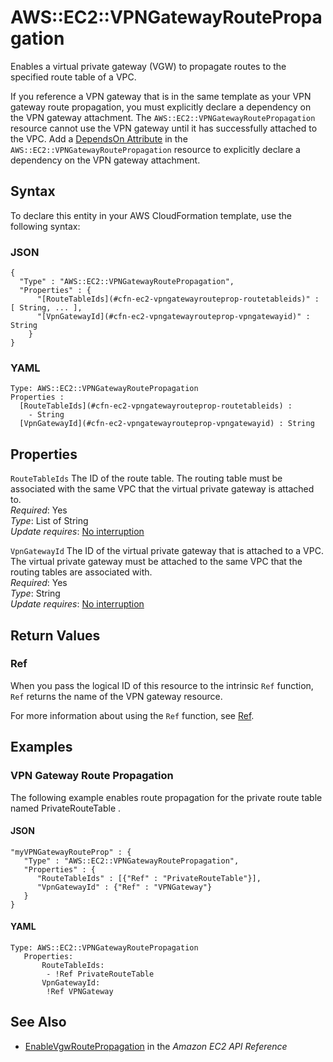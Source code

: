# AWS::EC2::VPNGatewayRoutePropagation<a name="aws-resource-ec2-vpn-gatewayrouteprop"></a>

Enables a virtual private gateway \(VGW\) to propagate routes to the specified route table of a VPC\.

If you reference a VPN gateway that is in the same template as your VPN gateway route propagation, you must explicitly declare a dependency on the VPN gateway attachment\. The `AWS::EC2::VPNGatewayRoutePropagation` resource cannot use the VPN gateway until it has successfully attached to the VPC\. Add a [ DependsOn Attribute](https://docs.aws.amazon.com/AWSCloudFormation/latest/UserGuide/aws-attribute-dependson.html) in the `AWS::EC2::VPNGatewayRoutePropagation` resource to explicitly declare a dependency on the VPN gateway attachment\.

## Syntax<a name="aws-resource-ec2-vpn-gatewayrouteprop-syntax"></a>

To declare this entity in your AWS CloudFormation template, use the following syntax:

### JSON<a name="aws-resource-ec2-vpn-gatewayrouteprop-syntax.json"></a>

```
{
  "Type" : "AWS::EC2::VPNGatewayRoutePropagation",
  "Properties" : {
      "[RouteTableIds](#cfn-ec2-vpngatewayrouteprop-routetableids)" : [ String, ... ],
      "[VpnGatewayId](#cfn-ec2-vpngatewayrouteprop-vpngatewayid)" : String
    }
}
```

### YAML<a name="aws-resource-ec2-vpn-gatewayrouteprop-syntax.yaml"></a>

```
Type: AWS::EC2::VPNGatewayRoutePropagation
Properties : 
﻿  [RouteTableIds](#cfn-ec2-vpngatewayrouteprop-routetableids) : 
    - String
﻿  [VpnGatewayId](#cfn-ec2-vpngatewayrouteprop-vpngatewayid) : String
```

## Properties<a name="aws-resource-ec2-vpn-gatewayrouteprop-properties"></a>

`RouteTableIds`  <a name="cfn-ec2-vpngatewayrouteprop-routetableids"></a>
The ID of the route table\. The routing table must be associated with the same VPC that the virtual private gateway is attached to\.   
*Required*: Yes  
*Type*: List of String  
*Update requires*: [No interruption](https://docs.aws.amazon.com/AWSCloudFormation/latest/UserGuide/using-cfn-updating-stacks-update-behaviors.html#update-no-interrupt)

`VpnGatewayId`  <a name="cfn-ec2-vpngatewayrouteprop-vpngatewayid"></a>
The ID of the virtual private gateway that is attached to a VPC\. The virtual private gateway must be attached to the same VPC that the routing tables are associated with\.   
*Required*: Yes  
*Type*: String  
*Update requires*: [No interruption](https://docs.aws.amazon.com/AWSCloudFormation/latest/UserGuide/using-cfn-updating-stacks-update-behaviors.html#update-no-interrupt)

## Return Values<a name="aws-resource-ec2-vpn-gatewayrouteprop-return-values"></a>

### Ref<a name="aws-resource-ec2-vpn-gatewayrouteprop-return-values-ref"></a>

When you pass the logical ID of this resource to the intrinsic `Ref` function, `Ref` returns the name of the VPN gateway resource\.

For more information about using the `Ref` function, see [Ref](https://docs.aws.amazon.com/AWSCloudFormation/latest/UserGuide/intrinsic-function-reference-ref.html)\.

## Examples<a name="aws-resource-ec2-vpn-gatewayrouteprop--examples"></a>

### VPN Gateway Route Propagation<a name="aws-resource-ec2-vpn-gatewayrouteprop--examples--VPN_Gateway_Route_Propagation"></a>

The following example enables route propagation for the private route table named PrivateRouteTable \.

#### JSON<a name="aws-resource-ec2-vpn-gatewayrouteprop--examples--VPN_Gateway_Route_Propagation--json"></a>

```
"myVPNGatewayRouteProp" : {
   "Type" : "AWS::EC2::VPNGatewayRoutePropagation",
   "Properties" : {
      "RouteTableIds" : [{"Ref" : "PrivateRouteTable"}],
      "VpnGatewayId" : {"Ref" : "VPNGateway"}
   }
}
```

#### YAML<a name="aws-resource-ec2-vpn-gatewayrouteprop--examples--VPN_Gateway_Route_Propagation--yaml"></a>

```
Type: AWS::EC2::VPNGatewayRoutePropagation
   Properties:
       RouteTableIds: 
        - !Ref PrivateRouteTable
       VpnGatewayId: 
        !Ref VPNGateway
```

## See Also<a name="aws-resource-ec2-vpn-gatewayrouteprop--seealso"></a>
+  [EnableVgwRoutePropagation](https://docs.aws.amazon.com/AWSEC2/latest/APIReference/API_EnableVgwRoutePropagation.html) in the *Amazon EC2 API Reference*
